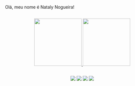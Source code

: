Olá, meu nome é Nataly Nogueira!

##

<div align="center">
  <a href="https://github.com/NatyCN">
  <img height="155em" src="https://github-readme-stats.vercel.app/api?username=NatyCN&show_icons=true&theme=highcontrast&include_all_commits=true&count_private=true"/>
  <img height="155em" src="https://github-readme-stats.vercel.app/api/top-langs/?username=NatyCN&layout=compact&langs_count=7&theme=highcontrast"/>
<!--
</div>
  <div style="display: inline_block"><br>
  <img align="center" alt="Rafa-Js" height="30" width="40" src="https://raw.githubusercontent.com/devicons/devicon/master/icons/javascript/javascript-plain.svg">
  <img align="center" alt="Rafa-Ts" height="30" width="40" src="https://raw.githubusercontent.com/devicons/devicon/master/icons/typescript/typescript-plain.svg">
  <img align="center" alt="Rafa-React" height="30" width="40" src="https://raw.githubusercontent.com/devicons/devicon/master/icons/react/react-original.svg">
  <img align="center" alt="Rafa-HTML" height="30" width="40" src="https://raw.githubusercontent.com/devicons/devicon/master/icons/html5/html5-original.svg">
  <img align="center" alt="Rafa-CSS" height="30" width="40" src="https://raw.githubusercontent.com/devicons/devicon/master/icons/css3/css3-original.svg">
  <img align="center" alt="Rafa-Python" height="30" width="40" src="https://raw.githubusercontent.com/devicons/devicon/master/icons/python/python-original.svg">
  <img align="center" alt="Rafa-Csharp" height="30" width="40" src="https://raw.githubusercontent.com/devicons/devicon/master/icons/csharp/csharp-original.svg">
</div>
-->
  
  ##
  
<div>
  <a href = "mailto:coelho.nogueira10@gmail.com"><img src="https://img.shields.io/badge/Gmail-D14836?style=for-the-badge&logo=gmail&logoColor=white" target="_blank"></a>
  <a href="https://www.linkedin.com/in/nataly-nogueira-a98b8b1b6/?midToken=AQEDoZOUxCe_ug&midSig=3rzg79coc4b9Y1&trk=eml-email_network_conversations_01-header-41-profile&trkEmail=eml-email_network_conversations_01-header-41-profile-null-dz2nv8~ktyxniub~4a-null-neptune%2Fprofile~vanity%2Eview" target="_blank"><img src="https://img.shields.io/badge/-LinkedIn-%230077B5?style=for-the-badge&logo=linkedin&logoColor=white" target="_blank"></a>
  <a href="https://www.instagram.com/naty_c_nogueira/" target="_blank"><img src="https://img.shields.io/badge/-Instagram-%23E4405F?style=for-the-badge&logo=instagram&logoColor=white" target="_blank"></a>
  <a href="https://www.facebook.com/nataly.coelho.37/" target="_blank"><img src="https://img.shields.io/badge/Facebook-1877F2?style=for-the-badge&logo=facebook&logoColor=white"></a>
</div>
